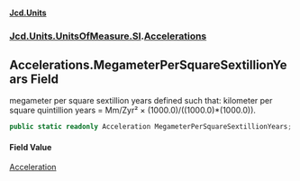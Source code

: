 #### [Jcd.Units](index.md 'index')

### [Jcd.Units.UnitsOfMeasure.SI](Jcd.Units.UnitsOfMeasure.SI.md 'Jcd.Units.UnitsOfMeasure.SI').[Accelerations](Accelerations.md 'Jcd.Units.UnitsOfMeasure.SI.Accelerations')

## Accelerations.MegameterPerSquareSextillionYears Field

megameter per square sextillion years defined such that: kilometer per square quintillion years = Mm/Zyr² ×
(1000.0)/((1000.0)*(1000.0)).

```csharp
public static readonly Acceleration MegameterPerSquareSextillionYears;
```

#### Field Value

[Acceleration](Acceleration.md 'Jcd.Units.UnitTypes.Acceleration')